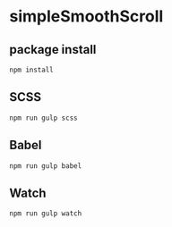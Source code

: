 # simpleSmoothScroll

## package install
```
npm install
```

## SCSS
```
npm run gulp scss
```

## Babel
```
npm run gulp babel
```

## Watch
```
npm run gulp watch
```

